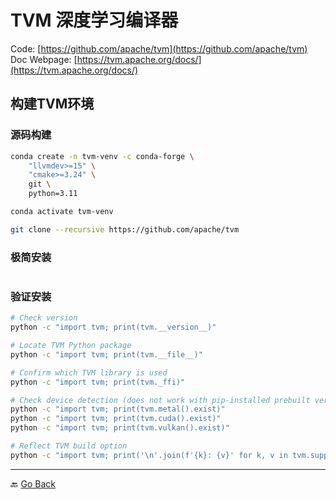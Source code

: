 # TVM 深度学习编译器

Code: [https://github.com/apache/tvm](https://github.com/apache/tvm) \
Doc Webpage: [https://tvm.apache.org/docs/](https://tvm.apache.org/docs/)

## 构建TVM环境

### 源码构建

```bash
conda create -n tvm-venv -c conda-forge \
    "llvmdev>=15" \
    "cmake>=3.24" \
    git \
    python=3.11

conda activate tvm-venv

git clone --recursive https://github.com/apache/tvm


```

### 极简安装

```bash

```

### 验证安装

```bash
# Check version
python -c "import tvm; print(tvm.__version__)"

# Locate TVM Python package
python -c "import tvm; print(tvm.__file__)"

# Confirm which TVM library is used
python -c "import tvm; print(tvm._ffi)"

# Check device detection (does not work with pip-installed prebuilt version)
python -c "import tvm; print(tvm.metal().exist)"
python -c "import tvm; print(tvm.cuda().exist)"
python -c "import tvm; print(tvm.vulkan().exist)"

# Reflect TVM build option
python -c "import tvm; print('\n'.join(f'{k}: {v}' for k, v in tvm.support.libinfo().items()))"
```

***
🔙 [Go Back](README.md)
